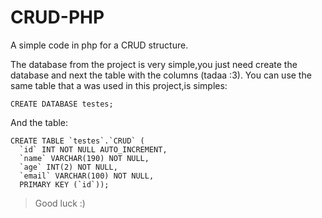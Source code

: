 # CRUD-PHP
A simple code in php for a CRUD structure.

The database from the project is very simple,you just need create the database and next the table with the columns (tadaa :3).
You can use the same table that a was used in this project,is simples:

```
CREATE DATABASE testes;
```

And the table:

```
CREATE TABLE `testes`.`CRUD` (
  `id` INT NOT NULL AUTO_INCREMENT,
  `name` VARCHAR(190) NOT NULL,
  `age` INT(2) NOT NULL,
  `email` VARCHAR(100) NOT NULL,
  PRIMARY KEY (`id`));
```

>Good luck :)

